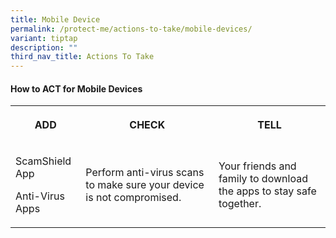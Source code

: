 ```yaml
---
title: Mobile Device
permalink: /protect-me/actions-to-take/mobile-devices/
variant: tiptap
description: ""
third_nav_title: Actions To Take
---
```

<h4>How to ACT for Mobile Devices</h4><table><tbody><tr><th rowspan="1" colspan="1"><p>ADD</p></th><th rowspan="1" colspan="1"><p>CHECK</p></th><th rowspan="1" colspan="1"><p>TELL</p></th></tr><tr><td rowspan="2" colspan="1"><p>ScamShield App</p><p>Anti-Virus Apps</p><p></p></td><td rowspan="2" colspan="1"><p>Perform anti-virus scans to make sure your device is not compromised.</p></td><td rowspan="2" colspan="1"><p>Your friends and family to download the apps to stay safe together.</p></td></tr><tr></tr></tbody></table><p></p>